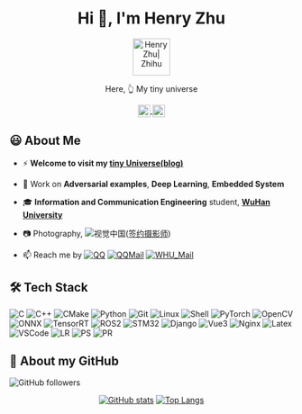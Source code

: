 <h1 align="center">Hi 👋, I'm Henry Zhu</h1>

<!-- 
👨🏽‍💻
🌱
 -->

<div align="center">
  <a href="http://henryzhuhr.github.io/">
    <img align="center" alt="Henry Zhu| Zhihu" width="66px" src="https://s3.bmp.ovh/imgs/2022/02/15a829cb58a1ab4e.png" />
  </a>

  Here, 👆 My tiny universe 
</div>

<div align="center">
  <!-- url: https://cdn.jsdelivr.net/npm/simple-icons@v3/icons -->
  <a href="https://github.com/HenryZhuHR">
    <img align="center" alt="Henry Zhu| Github" width="22px" src="https://cdn.jsdelivr.net/npm/simple-icons@v3/icons/github.svg" />
  </a>
  <a href="https://www.zhihu.com/people/henryzhuhr">
    <img align="center" alt="Henry Zhu| Zhihu" width="22px" src="https://cdn.jsdelivr.net/npm/simple-icons@v3/icons/zhihu.svg" />
  </a>
</div>

<!-- <div align="center">
  <a href="https://github.com/HenryZhuHR">
    <img align="center" alt="visitors" src="https://visitor-badge.laobi.icu/badge?page_id=HenryZhuHR.HenryZhuHR" />
</div> -->


## 😃 About Me

- ⚡️ **Welcome to visit my [tiny Universe(blog)](https://henryzhuhr.github.io/)**

- 🔨 Work on **Adversarial examples**, **Deep Learning**, **Embedded System**

- 🎓 **Information and Communication Engineering** student, **[WuHan University](https://www.whu.edu.cn/)**


- 📷 Photography, ![视觉中国](https://img.shields.io/badge/-视觉中国-000000?style=flat&logo=500px)([签约摄影师](https://500px.com.cn/henryzhu))

<!-- - 📝 My Resume -->

- 📫 Reach me by
[![QQ](https://img.shields.io/badge/-QQ-000000?style=flat&logo=tencentqq)](http://wpa.qq.com/msgrd?v=3&uin=296506195&site=qq&menu=yes)
[![QQMail](https://img.shields.io/badge/-QQMail-000000?style=flat&logo=Gmail)](296506195@qq.com)
[![WHU_Mail](https://img.shields.io/badge/-WHU_Mail-000000?style=flat&logo=Gmail)](zhuheran@whu.edu.cn)


<!-- ## 📰 News -->
<!-- - [Oct 2021] attend the first annual [Intel® AI Global Impact Festival](https://aiglobalimpactfestival.org) [October 15-30, 2021] -->
<!-- - [Nov 2020] [Navigator Alliance of Intel OpenVINO Toolkit](https://www.credly.com/badges/08ff3149-2121-4d21-94e2-658f1af29889) (2020.11~2021.11) -->
<!-- - [Oct 2020] Win **1<sup>st</sup> Prize** at [Intel Cup Undergraduate Electronic Design Contest - Embedded System Design Invitational Contest](https://nuedc.sjtu.edu.cn/CN/show.aspx?info_lb=1&info_id=269&flag=1) 2020 -->



## 🛠 Tech Stack
<!-- LOGO: https://github.com/simple-icons/simple-icons/blob/develop/slugs.md -->

<!-- ![C](https://img.shields.io/badge/-C-000000?style=flat&logo=c) -->
![C](https://img.shields.io/badge/-C-000000?style=flat&logo=c)
![C++](https://img.shields.io/badge/-C++-000000?style=flat&logo=cplusplus)
![CMake](https://img.shields.io/badge/-CMake-000000?style=flat&logo=CMake)
![Python](https://img.shields.io/badge/-Python-000000?style=flat&logo=python)
![Git](https://img.shields.io/badge/-Git-000000?style=flat&logo=git)
![Linux](https://img.shields.io/badge/-Linux-000000?style=flat&logo=linux)
![Shell](https://img.shields.io/badge/-Shell-000000?style=flat&logo=shell)
![PyTorch](https://img.shields.io/badge/-PyTorch-000000?style=flat&logo=pytorch)
![OpenCV](https://img.shields.io/badge/-opencv-000000?style=flat&logo=opencv)
![ONNX](https://img.shields.io/badge/-ONNX-000000?style=flat&logo=onnx)
![TensorRT](https://img.shields.io/badge/-TensorRT-000000?style=flat&logo=tensorrt)
![ROS2](https://img.shields.io/badge/-ROS2-000000?style=flat&logo=ros)
![STM32](https://img.shields.io/badge/-STM32-000000?style=flat&logo=stmicroelectronics)
![Django](https://img.shields.io/badge/-Django-000000?style=flat&logo=django)
![Vue3](https://img.shields.io/badge/-Vue-000000?style=flat&logo=vue.js)
![Nginx](https://img.shields.io/badge/-Nginx-000000?style=flat&logo=nginx)
![Latex](https://img.shields.io/badge/-Latex-000000?style=flat&logo=latex)
![VSCode](https://img.shields.io/badge/-VSCode-000000?style=flat&logo=visualstudiocode)
![LR](https://img.shields.io/badge/-LR-000000?style=flat&logo=adobelightroom)
![PS](https://img.shields.io/badge/-PS-000000?style=flat&logo=adobephotoshop)
![PR](https://img.shields.io/badge/-PR-000000?style=flat&logo=adobepremierepro)

<!-- ![Apple](https://img.shields.io/badge/-Apple-000000?style=flat&logo=apple) -->
<!-- ![tmux](https://img.shields.io/badge/-tmux-000000?style=flat&logo=tmux)
![PyPI](https://img.shields.io/badge/-PyPI-000000?style=flat&logo=pypi) -->
<!-- ![QQ](https://img.shields.io/badge/-QQ-000000?style=flat&logo=tencentqq) -->
<!-- ![WeChat](https://img.shields.io/badge/-WeChat-000000?style=flat&logo=wechat) -->


<!-- ## Some Repo -->
<!-- === Readme Card === -->
<!-- [![Readme Card](https://github-readme-stats.vercel.app/api/pin/?username=HenryZhuHR&repo=CMake&show_owner=True)](https://github.com/HenryZhuHR/CMake) -->


<!-- <a href="https://github.com/HenryZhuHR/CMake-Templates">
  <img align="center" src="https://github-readme-stats.vercel.app/api/pin/?username=HenryZhuHR&repo=CMake-Templates" />
</a> -->

<!-- <a href="https://github.com/HenryZhuHR/Fine-tune-Model-Assignment">
  <img align="center" src="https://github-readme-stats.vercel.app/api/pin/?username=HenryZhuHR&repo=Fine-tune-Model-Assignment" />
</a> -->

<!-- <a href="https://github.com/HenryZhuHR/Adversarial-Attack">
  <img align="center" src="https://github-readme-stats.vercel.app/api/pin/?username=HenryZhuHR&repo=Adversarial-Attack" />
</a> -->


<!-- <a href="https://github.com/HenryZhuHR/CMake">
  <img align="center" src="https://github-readme-stats.vercel.app/api/pin/?username=HenryZhuHR&repo=CMake&show_owner=True" />
</a> -->


## 🚀 About my GitHub

![GitHub followers](https://img.shields.io/github/followers/henryzhuhr.svg?style=social)
<!-- ![GitHub forks](https://img.shields.io/github/forks/henryzhuhr/henryzhuhr.github.io.svg?style=social)
![GitHub stars](https://img.shields.io/github/stars/henryzhuhr/henryzhuhr.github.io.svg?style=social)
![GitHub watchers](https://img.shields.io/github/watchers/henryzhuhr/henryzhuhr.github.io.svg?style=social) -->



<div align="center">
<!-- Usage: https://github.com/anuraghazra/github-readme-stats/blob/master/docs/readme_cn.md -->

[![GitHub stats](https://github-readme-stats.vercel.app/api?username=HenryZhuHR&show_icons=true&hide_border=true)](https://github.com/HenryZhuHR)
[![Top Langs](https://github-readme-stats.vercel.app/api/top-langs/?username=HenryZhuHR&layout=compact)](https://github.com/HenryZhuHR?tab=repositories)
</div>
